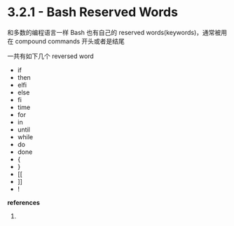 # 3.2.1 - Bash Reserved Words

和多数的编程语言一样 Bash 也有自己的 reserved words(keywords)，通常被用在 compound commands 开头或者是结尾

一共有如下几个 reversed word

- if
- then
- elfi
- else
- fi
- time
- for
- in
- until
- while
- do
- done
- {
- }
- [[
- ]]
- !

**references**

1. [^1]:https://www.gnu.org/savannah-checkouts/gnu/bash/manual/bash.html#Reserved-Words
